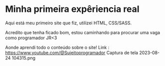 # Minha primeira expêriencia real
Aqui está meu primeiro site que fiz, utilizei HTML, CSS/SASS.

Acredito que tenha ficado bom, estou caminhando para procurar uma vaga como programador JR<3


Aonde aprendi todo o conteúdo sobre o site!
Link : https://www.youtube.com/@Sujeitoprogramador
Captura de tela 2023-08-24 104315.png
